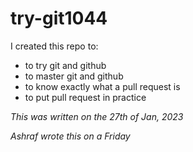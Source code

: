 # try-git1044
I created this repo to:
- to try git and github
- to master git and github
- to know exactly what a pull request is
- to put pull request in practice

*This was written on the 27th of Jan, 2023*

*Ashraf wrote this on a Friday*
